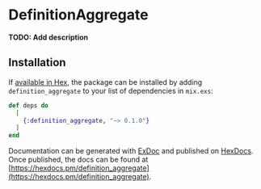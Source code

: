 # DefinitionAggregate

**TODO: Add description**

## Installation

If [available in Hex](https://hex.pm/docs/publish), the package can be installed
by adding `definition_aggregate` to your list of dependencies in `mix.exs`:

```elixir
def deps do
  [
    {:definition_aggregate, "~> 0.1.0"}
  ]
end
```

Documentation can be generated with [ExDoc](https://github.com/elixir-lang/ex_doc)
and published on [HexDocs](https://hexdocs.pm). Once published, the docs can
be found at [https://hexdocs.pm/definition_aggregate](https://hexdocs.pm/definition_aggregate).

